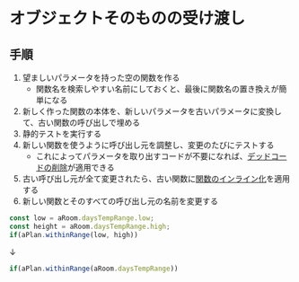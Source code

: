 # オブジェクトそのものの受け渡し 

## 手順
1. 望ましいパラメータを持った空の関数を作る
   - 関数名を検索しやすい名前にしておくと、最後に関数名の置き換えが簡単になる
2. 新しく作った関数の本体を、新しいパラメータを古いパラメータに変換して、古い関数の呼び出しで埋める
3. 静的テストを実行する
4. 新しい関数を使うように呼び出し元を調整し、変更のたびにテストする
   - これによってパラメータを取り出すコードが不要になれば、[デッドコードの削除](デッドコードの削除.md)が適用できる
5. 古い呼び出し元が全て変更されたら、古い関数に[関数のインライン化](関数のインライン化.md)を適用する
6. 新しい関数とそのすべての呼び出し元の名前を変更する

```js
const low = aRoom.daysTempRange.low;
const height = aRoom.daysTempRange.high;
if(aPlan.withinRange(low, high))
```
↓
```js
if(aPlan.withinRange(aRoom.daysTempRange))
```